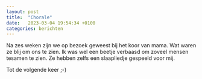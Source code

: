 ```yaml
---
layout: post
title:  "Chorale"
date:   2023-03-04 19:54:34 +0100
categories: berichten
---
```


Na zes weken zijn we op bezoek geweest bij het koor van mama. Wat waren ze blij om ons te zien. Ik was wel een beetje verbaasd om zoveel mensen tesamen te zien. Ze hebben zelfs een slaapliedje gespeeld voor mij. 

Tot de volgende keer ;-)



